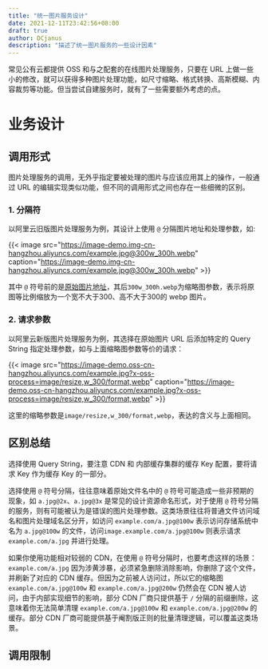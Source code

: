```yaml
---
title: "统一图片服务设计"
date: 2021-12-11T23:42:56+08:00
draft: true
author: DCjanus
description: "描述了统一图片服务的一些设计因素"
---
```


常见公有云都提供 OSS 和与之配套的在线图片处理服务，只要在 URL 上做一些小的修改，就可以获得多种图片处理功能，如尺寸缩略、格式转换、高斯模糊、内容裁剪等功能。但当尝试自建服务时，就有了一些需要额外考虑的点。

<!--more-->

# 业务设计

## 调用形式

图片处理服务的调用，无外乎指定要被处理的图片与应该应用其上的操作，一般通过 URL 的编辑实现类似功能，但不同的调用形式之间也存在一些细微的区别。

### 1. 分隔符

以阿里云旧版图片处理服务为例，其设计上使用 `@` 分隔图片地址和处理参数，如:

{{< image src="https://image-demo.img-cn-hangzhou.aliyuncs.com/example.jpg@300w_300h.webp" caption="https://image-demo.img-cn-hangzhou.aliyuncs.com/example.jpg@300w_300h.webp" >}}

其中 `@` 符号前的是[原始图片地址](https://image-demo.img-cn-hangzhou.aliyuncs.com/example.jpg)，其后`300w_300h.webp`为缩略图参数，表示将原图等比例缩放为一个宽不大于300、高不大于300的 webp 图片。

### 2. 请求参数

以阿里云新版图片处理服务为例，其选择在原始图片 URL 后添加特定的 Query String 指定处理参数，如与上面缩略图参数等价的请求：

{{< image src="https://image-demo.oss-cn-hangzhou.aliyuncs.com/example.jpg?x-oss-process=image/resize,w_300/format,webp" caption="https://image-demo.oss-cn-hangzhou.aliyuncs.com/example.jpg?x-oss-process=image/resize,w_300/format,webp" >}}

这里的缩略参数是`image/resize,w_300/format,webp`，表达的含义与上面相同。

## 区别总结

选择使用 Query String，要注意 CDN 和 内部缓存集群的缓存 Key 配置，要将请求 Key 作为缓存 Key 的一部分。

选择使用 `@` 符号分隔，往往意味着原始文件名中的 `@` 符号可能造成一些非预期的现象，如 `a.jpg@2x`、`a.jpg@3x` 是常见的设计资源命名形式，对于使用 `@` 符号分隔的服务，则有可能被认为是错误的图片处理参数。这类场景往往将普通文件访问域名和图片处理域名区分开，如访问 `example.com/a.jpg@100w` 表示访问存储系统中名为 `a.jpg@100w` 的文件，访问`image.example.com/a.jpg@100w` 则表示请求 `example.com/a.jpg` 并进行处理。

如果你使用功能相对较弱的 CDN，在使用 `@` 符号分隔时，也要考虑这样的场景：`example.com/a.jpg` 因为涉黄涉暴，必须紧急删除消除影响，你删除了这个文件，并刷新了对应的 CDN 缓存。但因为之前被人访问过，所以它的缩略图 `example.com/a.jpg@100w` 和 `example.com/a.jpg@200w` 仍然会在 CDN 被人访问，由于内部实现细节的影响，部分 CDN 厂商只提供基于 `/` 分隔的前缀删除，这意味着你无法简单清理 `example.com/a.jpg@100w` 和 `example.com/a.jpg@200w` 的缓存。部分 CDN 厂商可能提供基于阉割版正则的批量清理逻辑，可以覆盖这类场景。

## 调用限制

<!-- 自由组合参数 / 预设计模板字符串 -->

<!-- 缓存 or 预存 -->

<!-- 在线处理 or 预热 -->

<!-- 多级缓存设计 -->

<!-- 热点图限制与调度 -->

<!-- 参数设计: 过程化 / 场景化 -->